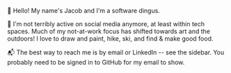 🦊 Hello! My name's Jacob and I'm a software dingus.

🎨 I'm not terribly active on social media anymore, at least within tech spaces. Much of my not-at-work focus has shifted towards art and the outdoors! I love to draw and paint, hike, ski, and find & make good food.

📬 The best way to reach me is by email or LinkedIn -- see the sidebar. You probably need to be signed in to GitHub for my email to show.
